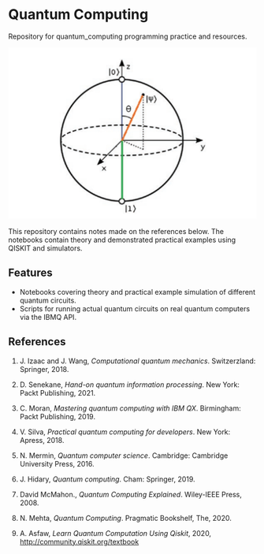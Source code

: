 # Quantum Computing

Repository for quantum_computing programming practice and resources.

![image](md_images/bloch_sphere.png)

This repository contains notes made on the references below. The notebooks contain theory and demonstrated practical examples using QISKIT and simulators.

## Features

- Notebooks covering theory and practical example simulation of different quantum circuits.
- Scripts for running actual quantum circuits on real quantum computers via the IBMQ API.

## References

1. J. Izaac and J. Wang, _Computational quantum mechanics_. Switzerzland: Springer, 2018.

2. D. Senekane, _Hand-on quantum information processing_. New York: Packt Publishing, 2021.

3. C. Moran, _Mastering quantum computing with IBM QX_. Birmingham: Packt Publishing, 2019.

4. V. Silva, _Practical quantum computing for developers_. New York: Apress, 2018.

5. N. Mermin, _Quantum computer science_. Cambridge: Cambridge University Press, 2016.

6. J. Hidary, _Quantum computing_. Cham: Springer, 2019.

7. David McMahon., _Quantum Computing Explained_. Wiley-IEEE Press, 2008.

8. N. Mehta, _Quantum Computing_. Pragmatic Bookshelf, The, 2020.

9. A. Asfaw, _Learn Quantum Computation Using Qiskit_, 2020, http://community.qiskit.org/textbook
